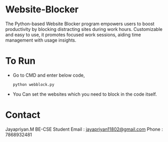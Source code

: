 # Website-Blocker
The Python-based Website Blocker program empowers users to boost productivity by blocking distracting sites during work hours. Customizable and easy to use, it promotes focused work sessions, aiding time management with usage insights.

# To Run
+ Go to CMD and enter below code,
  ```
  python webblock.py
  ```
+ You Can set the websites which you need to block in the code itself.

# Contact
Jayapriyan.M 
BE-CSE Student
Email : jayapriyan11802@gmail.com
Phone : 7868932481
